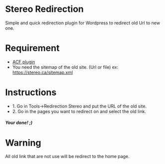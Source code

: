 # Stereo Redirection

Simple and quick redirection plugin for Wordpress to redirect old Url to new one.

# Requirement
<ul>
    <li><a href="https://www.advancedcustomfields.com/" target="_blank">ACF plugin</a></li>
    <li>You need the sitemap of the old site. (Url or file) ex: <a href="https://stereo.ca/sitemap.xml" target="_blank">https://stereo.ca/sitemap.xml<a></li>
</ul>

# Instructions
<ul>
    <li>1. Go in Tools->Redirection Stereo and put the URL of the old site.</li>
    <li>2. Go in the pages you want to redirect on and select the old link.</li>
</ul>

<h5>Your done! ;)</h5>

# Warning
All old link that are not use will be redirect to the home page.
